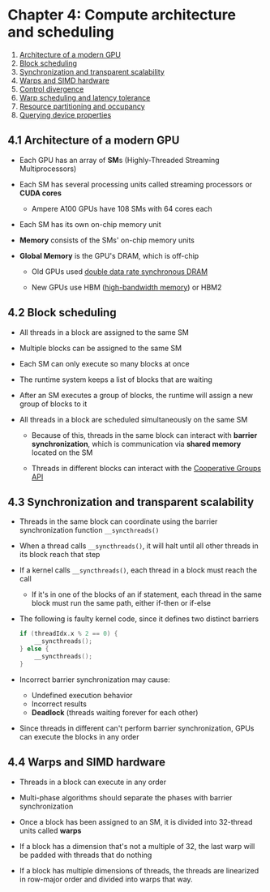 # Chapter 4: Compute architecture and scheduling
1. [Architecture of a modern GPU](#41-architecture-of-a-modern-gpu)
2. [Block scheduling](#42-block-scheduling)
3. [Synchronization and transparent scalability](#43-synchronization-and-transparent-scalability)
4. [Warps and SIMD hardware](#44-warps-and-simd-hardware)
5. [Control divergence](#45-control-divergence)
6. [Warp scheduling and latency tolerance](#46-warp-scheduling-and-latency-tolerance)
7. [Resource partitioning and occupancy](#47-resource-partitioning-and-occupancy)
8. [Querying device properties](#48-querying-device-properties)


## 4.1 Architecture of a modern GPU
- Each GPU has an array of **SM**s (Highly-Threaded Streaming Multiprocessors)

- Each SM has several processing units called streaming processors or **CUDA cores**

    - Ampere A100 GPUs have 108 SMs with 64 cores each

- Each SM has its own on-chip memory unit

- **Memory** consists of the SMs' on-chip memory units

- **Global Memory** is the GPU's DRAM, which is off-chip
    - Old GPUs used [double data rate synchronous DRAM](https://en.wikipedia.org/wiki/Double_data_rate)

    - New GPUs use HBM ([high-bandwidth memory](https://en.wikipedia.org/wiki/High_Bandwidth_Memory)) or HBM2


## 4.2 Block scheduling
- All threads in a block are assigned to the same SM

- Multiple blocks can be assigned to the same SM

- Each SM can only execute so many blocks at once

- The runtime system keeps a list of blocks that are waiting

- After an SM executes a group of blocks, the runtime will assign a new group of blocks to it

- All threads in a block are scheduled simultaneously on the same SM

    - Because of this, threads in the same block can interact with **barrier synchronization**, which is communication via **shared memory** located on the SM

    - Threads in different blocks can interact with the [Cooperative Groups API](https://developer.nvidia.com/blog/cooperative-groups)


## 4.3 Synchronization and transparent scalability
- Threads in the same block can coordinate using the barrier synchronization function `__syncthreads()`

- When a thread calls `__syncthreads()`, it will halt until all other threads in its block reach that step

- If a kernel calls `__syncthreads()`, each thread in a block must reach the call

    - If it's in one of the blocks of an if statement, each thread in the same block must run the same path, either if-then or if-else

- The following is faulty kernel code, since it defines two distinct barriers
    ```c
    if (threadIdx.x % 2 == 0) {
        __syncthreads();
    } else {
        __syncthreads();
    }
    ```

- Incorrect barrier synchronization may cause:
    - Undefined execution behavior
    - Incorrect results
    - **Deadlock** (threads waiting forever for each other)

- Since threads in different can't perform barrier synchronization, GPUs can execute the blocks in any order


## 4.4 Warps and SIMD hardware
- Threads in a block can execute in any order

- Multi-phase algorithms should separate the phases with barrier synchronization

- Once a block has been assigned to an SM, it is divided into 32-thread units called **warps**

- If a block has a dimension that's not a multiple of 32, the last warp will be padded with threads that do nothing

- If a block has multiple dimensions of threads, the threads are linearized in row-major order and divided into warps that way.
